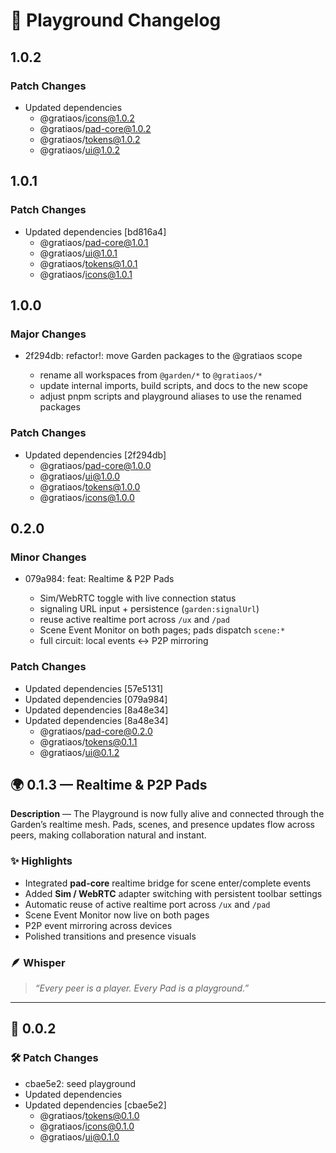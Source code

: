 # 🎡 Playground Changelog

## 1.0.2

### Patch Changes

- Updated dependencies
  - @gratiaos/icons@1.0.2
  - @gratiaos/pad-core@1.0.2
  - @gratiaos/tokens@1.0.2
  - @gratiaos/ui@1.0.2

## 1.0.1

### Patch Changes

- Updated dependencies [bd816a4]
  - @gratiaos/pad-core@1.0.1
  - @gratiaos/ui@1.0.1
  - @gratiaos/tokens@1.0.1
  - @gratiaos/icons@1.0.1

## 1.0.0

### Major Changes

- 2f294db: refactor!: move Garden packages to the @gratiaos scope

  - rename all workspaces from `@garden/*` to `@gratiaos/*`
  - update internal imports, build scripts, and docs to the new scope
  - adjust pnpm scripts and playground aliases to use the renamed packages

### Patch Changes

- Updated dependencies [2f294db]
  - @gratiaos/pad-core@1.0.0
  - @gratiaos/ui@1.0.0
  - @gratiaos/tokens@1.0.0
  - @gratiaos/icons@1.0.0

## 0.2.0

### Minor Changes

- 079a984: feat: Realtime & P2P Pads

  - Sim/WebRTC toggle with live connection status
  - signaling URL input + persistence (`garden:signalUrl`)
  - reuse active realtime port across `/ux` and `/pad`
  - Scene Event Monitor on both pages; pads dispatch `scene:*`
  - full circuit: local events ↔ P2P mirroring

### Patch Changes

- Updated dependencies [57e5131]
- Updated dependencies [079a984]
- Updated dependencies [8a48e34]
- Updated dependencies [8a48e34]
  - @gratiaos/pad-core@0.2.0
  - @gratiaos/tokens@0.1.1
  - @gratiaos/ui@0.1.2

## 🌍 0.1.3 — Realtime & P2P Pads

**Description** — The Playground is now fully alive and connected through the Garden’s realtime mesh. Pads, scenes, and presence updates flow across peers, making collaboration natural and instant.

### ✨ Highlights

- Integrated **pad-core** realtime bridge for scene enter/complete events
- Added **Sim / WebRTC** adapter switching with persistent toolbar settings
- Automatic reuse of active realtime port across `/ux` and `/pad`
- Scene Event Monitor now live on both pages
- P2P event mirroring across devices
- Polished transitions and presence visuals

### 🪶 Whisper

> _“Every peer is a player. Every Pad is a playground.”_

---

## 🌱 0.0.2

### 🛠️ Patch Changes

- cbae5e2: seed playground
- Updated dependencies
- Updated dependencies [cbae5e2]
  - @gratiaos/tokens@0.1.0
  - @gratiaos/icons@0.1.0
  - @gratiaos/ui@0.1.0

